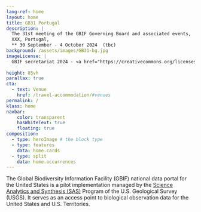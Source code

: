 ```yaml
---
lang-ref: home
layout: home
title: GB31 Portugal
description: |
  The 31st meeting of the GBIF Governing Board and associated events,  
  XXX, Portugal,  
  ** 30 September - 4 October 2024  (tbc)
background: /assets/images/GB31-bg.jpg
imageLicense: |
  GBIF secretariat 2024 - <a href="https://creativecommons.org/licenses/by/4.0/">CC-BY 4.0</a>
  
height: 85vh
parallax: true
cta:
  - text: Venue
    href: /travel-accommodation/#venues
permalink: /
klass: home
navbar:
    color: transparent
    hasWhiteText: true
    floating: true
composition:
  - type: heroImage # the block type
  - type: features
    data: home.cards
  - type: split
    data: home.occurrences
---
```


The Global Biodiversity Information Facility (GBIF) national data portal for the United States is a pilot implementation managed by the [Science Analytics and Synthesis (SAS)](https://www.usgs.gov/core-science-systems/science-analytics-and-synthesis) Program of the U.S. Geological Survey (USGS). It serves as an access point to biological observation data for the United States and U.S. Territories.  
 


